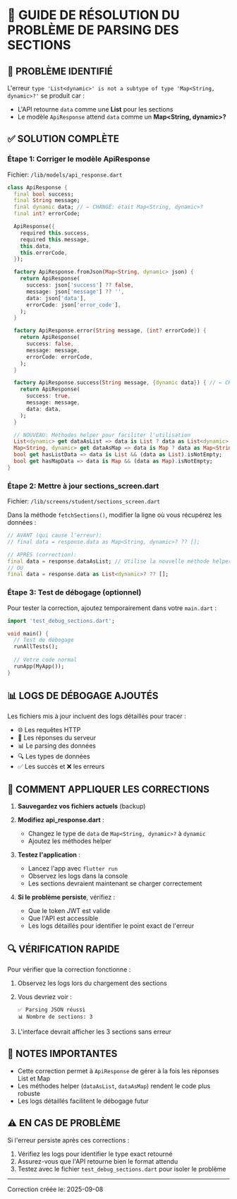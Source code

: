 # 🔧 GUIDE DE RÉSOLUTION DU PROBLÈME DE PARSING DES SECTIONS

## 🎯 PROBLÈME IDENTIFIÉ
L'erreur `type 'List<dynamic>' is not a subtype of type 'Map<String, dynamic>?'` se produit car :
- L'API retourne `data` comme une **List** pour les sections
- Le modèle `ApiResponse` attend `data` comme un **Map<String, dynamic>?**

## ✅ SOLUTION COMPLÈTE

### Étape 1: Corriger le modèle ApiResponse
Fichier: `/lib/models/api_response.dart`

```dart
class ApiResponse {
  final bool success;
  final String message;
  final dynamic data; // ← CHANGÉ: était Map<String, dynamic>?
  final int? errorCode;

  ApiResponse({
    required this.success,
    required this.message,
    this.data,
    this.errorCode,
  });

  factory ApiResponse.fromJson(Map<String, dynamic> json) {
    return ApiResponse(
      success: json['success'] ?? false,
      message: json['message'] ?? '',
      data: json['data'],
      errorCode: json['error_code'],
    );
  }

  factory ApiResponse.error(String message, {int? errorCode}) {
    return ApiResponse(
      success: false,
      message: message,
      errorCode: errorCode,
    );
  }

  factory ApiResponse.success(String message, {dynamic data}) { // ← CHANGÉ aussi
    return ApiResponse(
      success: true,
      message: message,
      data: data,
    );
  }

  // NOUVEAU: Méthodes helper pour faciliter l'utilisation
  List<dynamic> get dataAsList => data is List ? data as List<dynamic> : [];
  Map<String, dynamic> get dataAsMap => data is Map ? data as Map<String, dynamic> : {};
  bool get hasListData => data is List && (data as List).isNotEmpty;
  bool get hasMapData => data is Map && (data as Map).isNotEmpty;
}
```

### Étape 2: Mettre à jour sections_screen.dart
Fichier: `/lib/screens/student/sections_screen.dart`

Dans la méthode `fetchSections()`, modifier la ligne où vous récupérez les données :

```dart
// AVANT (qui cause l'erreur):
// final data = response.data as Map<String, dynamic>? ?? [];

// APRÈS (correction):
final data = response.dataAsList; // Utilise la nouvelle méthode helper
// OU
final data = response.data as List<dynamic>? ?? [];
```

### Étape 3: Test de débogage (optionnel)
Pour tester la correction, ajoutez temporairement dans votre `main.dart` :

```dart
import 'test_debug_sections.dart';

void main() {
  // Test de débogage
  runAllTests();
  
  // Votre code normal
  runApp(MyApp());
}
```

## 📊 LOGS DE DÉBOGAGE AJOUTÉS

Les fichiers mis à jour incluent des logs détaillés pour tracer :
- 🌐 Les requêtes HTTP
- 📨 Les réponses du serveur
- 📊 Le parsing des données
- 🔍 Les types de données
- ✅ Les succès et ❌ les erreurs

## 🚀 COMMENT APPLIQUER LES CORRECTIONS

1. **Sauvegardez vos fichiers actuels** (backup)

2. **Modifiez api_response.dart** :
   - Changez le type de `data` de `Map<String, dynamic>?` à `dynamic`
   - Ajoutez les méthodes helper

3. **Testez l'application** :
   - Lancez l'app avec `flutter run`
   - Observez les logs dans la console
   - Les sections devraient maintenant se charger correctement

4. **Si le problème persiste**, vérifiez :
   - Que le token JWT est valide
   - Que l'API est accessible
   - Les logs détaillés pour identifier le point exact de l'erreur

## 🔍 VÉRIFICATION RAPIDE

Pour vérifier que la correction fonctionne :

1. Observez les logs lors du chargement des sections
2. Vous devriez voir :
   ```
   ✅ Parsing JSON réussi
   📊 Nombre de sections: 3
   ```

3. L'interface devrait afficher les 3 sections sans erreur

## 📝 NOTES IMPORTANTES

- Cette correction permet à `ApiResponse` de gérer à la fois les réponses List et Map
- Les méthodes helper (`dataAsList`, `dataAsMap`) rendent le code plus robuste
- Les logs détaillés facilitent le débogage futur

## ⚠️ EN CAS DE PROBLÈME

Si l'erreur persiste après ces corrections :
1. Vérifiez les logs pour identifier le type exact retourné
2. Assurez-vous que l'API retourne bien le format attendu
3. Testez avec le fichier `test_debug_sections.dart` pour isoler le problème

---
Correction créée le: 2025-09-08
